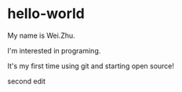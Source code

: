 # hello-world

My name is Wei.Zhu.

I'm interested in programing.

It's my first time using git and starting open source!

second edit
